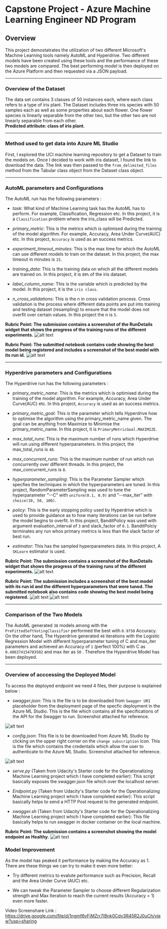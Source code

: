 # Capstone Project - Azure Machine Learning Engineer ND Program

## Overview
This project demostatrates the utilization of two different Microsoft's Machine
Learning tools namely AutoML and Hyperdrive. Two different models have been created
using these tools and the performance of these two models are compared. The best
performing model is then deployed on the Azure Platform and then requested via
a JSON payload.
* **
### Overview of the Dataset
The data set contains 3 classes of 50 instances each, where each class refers to a type of iris plant. The Dataset includes three iris species with 50 samples each as well as some properties about each flower. One flower species is linearly separable from the other two, but the other two are not linearly separable from each other. <br />
**Predicted attribute: class of iris plant.**
* **
### Method used to get data into Azure ML Studio
First, I explored the UCI machine learning repository to get a Dataset to train
the models on. Once I decided to work with iris dataset, I found the link to download the data. The link was then passed to the `from_delimited_files` method from the Tabular class object from the Dataset class object.
* **
### AutoML parameters and Configurations
The AutoML run has the following parameters :
* *task*: What kind of Machine Learning task has the AutoML has to perform. For example, Classification, Regression etc. In this project, it is a `Classification` problem where the iris_class will be Predicted.

* *primary_metric*: This is the metrics which is optimised during the training of the model algorithm. For example, Accuracy, Area Under Curve(AUC) etc. In this project, `Accuracy` is used as an success metrics.

* *experiment_timeout_minutes*: This is the max time for which the AutoML can use different models to train on the dataset. In this project, the max timeout in minutes is `15`.

* *training_data*: This is the training data on which all the different models are trained on. In this project, it is `80%` of the iris dataset.

* *label_column_name*: This is the variable which is predicted by the model. In this project, it is the `iris class`.

* *n_cross_validations*: This is the n in cross validation process. Cross validation is the process where different data points are put into training and testing dataset (resampling) to ensure that the model does not overfit over certain values. In this project the n is `5`.

**Rubric Point: The submission contains a screenshot of the RunDetails widget that shows the progress of the training runs of the different experiments.**
![alt text](https://github.com/Ishmeetsingh97/Capstone_Project_AzureML_ND/blob/master/screenshots/required_screenshot_1.png)


**Rubric Point: The submitted notebook contains code showing the best model being registered and includes a screenshot of the best model with its run id.**
![alt text](https://github.com/Ishmeetsingh97/Capstone_Project_AzureML_ND/blob/master/screenshots/required_screenshot_2.png)

* **
### Hyperdrive parameters and Configurations
The Hyperdrive run has the following parameters :
* *primary_metric_name*: This is the metrics which is optimised during the training of the model algorithm. For example, Accuracy, Area Under Curve(AUC) etc. In this project, `Accuracy` is used as an success metrics.

* *primary_metric_goal*: This is the parameter which tells Hyperdrive how to optimise the algorithm using the primary_metric_name given. The goal can be anything from Maximize to Minimise the primary_metric_name. In this project, it is `PrimaryMetricGoal.MAXIMIZE`.

* *max_total_runs*: This is the maximum number of runs which Hyperdrive will run using different hyperparameters. In this project, the max_total_runs is `48`.

* *max_concurrent_runs*: This is the maximum number of run which run concurrently over different threads. In this project, the max_concurrent_runs is `8`.

* *hyperparameter_sampling*: This is the Parameter Sampler which specfies the techniques in which the hyperparameters are tuned. In this project, RandomParameterSampling was used to tune the hyperparameter "--C" with `uniform(0.1, 0.9)` and "--max_iter" with `choice(10, 50, 100)`.

* *policy*: This is the early stopping policy used by Hyperdrive which is used to provide guidance as to how many iterations can be run before the model begins to overfit. In this project, BanditPolicy was used with argument evaluation_interval of `3` and slack_factor of `0.1`. BanditPolciy terminates any run whos primary metrics is less than the slack factor of best run.

* *estimator*: This has the sampled hyperparameters data. In this project, A `SKLearn` estimator is used.

**Rubric Point: The submission contains a screenshot of the RunDetails widget that shows the progress of the training runs of the different experiments.**
![alt text](https://github.com/Ishmeetsingh97/Capstone_Project_AzureML_ND/blob/master/screenshots/required_screenshot_3.png)


**Rubric Point: The submission includes a screenshot of the best model with its run id and the different hyperparameters that were tuned. The submitted notebook also contains code showing the best model being registered.**
![alt text](https://github.com/Ishmeetsingh97/Capstone_Project_AzureML_ND/blob/master/screenshots/required_screenshot_4.png)
![alt text](https://github.com/Ishmeetsingh97/Capstone_Project_AzureML_ND/blob/master/screenshots/required_screenshot_5.png)


* **

###  Comparison of the Two Models
 The AutoML generated `38` models among with the `PreFittedSoftVotingClassifier` performed the best with `0.9750` Accuracy. On the other hand, The Hyperdrive generated `48` iterations with the Logistic Regression Model with different hyperparameter tuning of C and max_iter parameters and achieved an Accuracy of `1` (perfect 100%) with C as `0.486374154783502` and max iter as `50` . Therefore the Hyperdrive Model has been deployed.

 * **
### Overview of acccessing the Deployed Model
To access the deployed endpoint we need 4 files, their purpose is explained below :

* *swagger.json*: This is the file is to be downloaded from `Swagger URI` placeholder from the deployment page of the specfic deployment in the Azure ML Studio. This is the file which contains all the specifications of the API for the Swagger to run. Screenshot attached for reference.

![alt text](https://github.com/Ishmeetsingh97/Capstone_Project_AzureML_ND/blob/master/screenshots/required_screenshot_7.png)

* *config.json*: This file is to be downloaded from Azure ML Studio by clicking on the upper right corner on the `change subscription` icon. This is the file which contains the credentails which allow the user to authenticate to the Azure ML Studio. Screenshot attached for reference.

![alt text](https://github.com/Ishmeetsingh97/Capstone_Project_AzureML_ND/blob/master/screenshots/required_screenshot_8.png)

* *serve.py* (Taken from Udacity's Starter code for the Operationalizing Machine Learning project which I have completed earlier): This script basically exposes the swagger.json file which over the localhost server.

* *Endpoint.py* (Taken from Udacity's Starter code for the Operationalizing Machine Learning project which I have completed earlier):
This script basically helps to send a HTTP Post request to the generated endpoint.

* *swagger.sh* (Taken from Udacity's Starter code for the Operationalizing Machine Learning project which I have completed earlier):
This file basically helps to run swagger in docker container on the local machine.

**Rubric Point: The submission contains a screenshot showing the model endpoint as Healthy.**
![alt text](https://github.com/Ishmeetsingh97/Capstone_Project_AzureML_ND/blob/master/screenshots/required_screenshot_6.png)


### Model Improvement
As the model has peaked it performance by making the Accuracy as 1. There are these things we can try to make it even more better:
* Try different metrics to evalute performance such as Precision, Recall and the Area Under Curve (AUC) etc.


* We can tweak the Parameter Sampler to choose different Regularization strength and Max Iteration to reach the current results (Accuracy = 1) even more faster.


Video Screenshare Link : https://drive.google.com/file/d/1ngmf6vFjMZrr7IBnk0Cdv3R45R2J0uCh/view?usp=sharing
